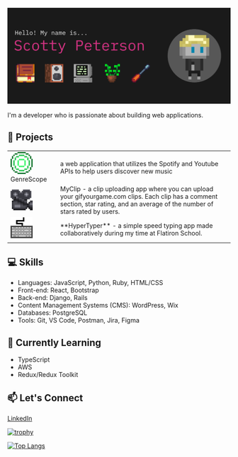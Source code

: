 [![MasterHead](./imgs/banner2.png)](https://www.scottypeterson.net/)

I'm a developer who is passionate about building web applications.

## 🚀 Projects

<table>
  <tr>
    <td style="padding-right: 10px;">
      <img src="./imgs/GenreScope.gif" alt="GenreScope GIF" width="50"> 
      GenreScope
    </td>
    <td> a web application that utilizes the Spotify and Youtube APIs to help users discover new music</td>
  </tr>
  <tr>
    <td style="padding-right: 10px;">
      <img src="./imgs/MyClip.gif" alt="MyClip GIF" width="50">
    </td>
    <td>MyClip - a clip uploading app where you can upload your gifyourgame.com clips. Each clip has a comment section, star rating, and an average of the number of stars rated by users.</td>
  </tr>
  <tr>
    <td style="padding-right: 10px;">
      <img src="./imgs/HyperTyper.gif" alt="HyperTyper GIF" width="50">
    </td>
    <td>**HyperTyper** - a simple speed typing app made collaboratively during my time at Flatiron School.</td>
  </tr>
</table>


## 💻 Skills

- Languages: JavaScript, Python, Ruby, HTML/CSS
- Front-end: React, Bootstrap
- Back-end: Django, Rails
- Content Management Systems (CMS): WordPress, Wix
- Databases: PostgreSQL
- Tools: Git, VS Code, Postman, Jira, Figma

## 🌱 Currently Learning

- TypeScript
- AWS
- Redux/Redux Toolkit

## 📫 Let's Connect

[LinkedIn](https://www.linkedin.com/in/scotty-peterson/)

[![trophy](https://github-profile-trophy.vercel.app/?username=ryo-ma&theme=onedark)](https://github.com/ryo-ma/github-profile-trophy)

[![Top Langs](https://github-readme-stats.vercel.app/api/top-langs/?username=scottsdaaale)](https://github.com/anuraghazra/github-readme-stats)
